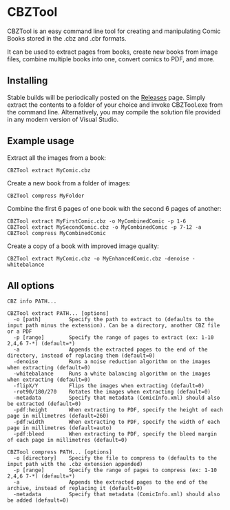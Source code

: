 # CBZTool

CBZTool is an easy command line tool for creating and manipulating Comic Books stored in the .cbz and .cbr formats.

It can be used to extract pages from books, create new books from image files, combine multiple books into one, convert comics to PDF, and more.

## Installing

Stable builds will be periodically posted on the [Releases](https://github.com/dan200/CBZTool/releases) page. Simply extract the contents to a folder of your choice and invoke CBZTool.exe from the command line.
Alternatively, you may compile the solution file provided in any modern version of Visual Studio.

## Example usage

Extract all the images from a book:
```
CBZTool extract MyComic.cbz
```

Create a new book from a folder of images:
```
CBZTool compress MyFolder
```

Combine the first 6 pages of one book with the second 6 pages of another:
```
CBZTool extract MyFirstComic.cbz -o MyCombinedComic -p 1-6
CBZTool extract MySecondComic.cbz -o MyCombinedComic -p 7-12 -a
CBZTool compress MyCombinedComic
```

Create a copy of a book with improved image quality:
```
CBZTool extract MyComic.cbz -o MyEnhancedComic.cbz -denoise -whitebalance
```

## All options

```
CBZ info PATH...

CBZTool extract PATH... [options]
  -o [path]         Specify the path to extract to (defaults to the input path minus the extension). Can be a directory, another CBZ file or a PDF
  -p [range]        Specify the range of pages to extract (ex: 1-10 2,4,6 7-*) (default=*)
  -a                Appends the extracted pages to the end of the directory, instead of replacing them (default=0)
  -denoise          Runs a noise reduction algorithm on the images when extracting (default=0)
  -whitebalance     Runs a white balancing algorithm on the images when extracting (default=0)
  -flipX/Y          Flips the images when extracting (default=0)
  -rot90/180/270    Rotates the images when extracting (default=0)
  -metadata         Specify that metadata (ComicInfo.xml) should also be extracted (default=0)
  -pdf:height       When extracting to PDF, specify the height of each page in millimetres (default=260)
  -pdf:width        When extracting to PDF, specify the width of each page in millimetres (default=auto)
  -pdf:bleed        When extracting to PDF, specify the bleed margin of each page in millimetres (default=0)

CBZTool compress PATH... [options]
  -o [directory]    Specify the file to compress to (defaults to the input path with the .cbz extension appended)
  -p [range]        Specify the range of pages to compress (ex: 1-10 2,4,6 7-*) (default=*)
  -a                Appends the extracted pages to the end of the archive, instead of replacing it (default=0)
  -metadata         Specify that metadata (ComicInfo.xml) should also be added (default=0)
```
